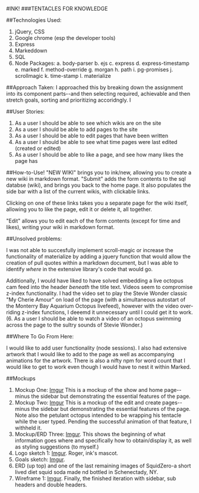 #INK!
###TENTACLES FOR KNOWLEDGE

##Technologies Used:
1. jQuery, CSS
2. Google chrome (esp the developer tools)
3. Express
4. Markeddown
5. SQL
6. Node Packages:
  a. body-parser
  b. ejs
  c. express
  d. express-timestamp
  e. marked
  f. method-override
  g. morgan
  h. path
  i. pg-promises
  j. scrollmagic
  k. time-stamp
  l. materialize


##Approach Taken:
I approached this by breaking down the assignment into its component parts--and then selecting required, achievable and then stretch goals, sorting and prioritizing accoridngly. I



##User Stories:
1. As a user I should be able to see which wikis are on the site
2. As a user I should be able to add pages to the site
3. As a user I should be able to edit pages that have been written
4. As a user I should be able to see what time pages were last edited (created or edited)
5. As a user I should be able to like a page, and see how many likes the page has


##How-to-Use!
"NEW WIKI" brings you to ink/new, allowing you to create a new wiki in markdown format. "Submit" adds the form contents to the sql databse (wiki), and brings you back to the home page. It also populates the side bar with a list of the current wikis, with clickable links.

Clicking on one of these links takes you a separate page for the wiki itself, allowing you to like the page, edit it or delete it, all together.

"Edit" allows you to edit each of the form contents (except for time and likes), writing your wiki in markdown format.

##Unsolved problems:

I was not able to succesfully implement scroll-magic or increase the functionality of materialize by adding a jquery function that would allow the creation of pull quotes within a markdown document, but I was able to identify _where_ in the extensive library's code that would go.

Additionally, I would have liked to have solved embedding a live octopus cam feed into the header _beneath_ the title text. Videos seem to compromise z-index functionality. I had the video set to play the Stevie Wonder classic "My Cherie Amour" on load of the page (with a simultaneous autostart of the Monterry Bay Aquarium Octopus livefeed), however with the video over-riding z-index functions, I deeemd it unnecessary until I could get it to work. (6. As a user I should be able to watch a video of an octopus swimming across the page to the sultry sounds of Stevie Wonder.)



##Where To Go From Here:

I would like to add user functionality (node sessions). I also had extensive artwork that I would like to add to the page as well as accompanying animations for the artwork. There is also a nifty npm for word count that I would like to get to work even though I would have to nest it within Marked.

##Mockups
1. Mockup One: [Imgur](http://i.imgur.com/i0mSwkP.jpg) This is a mockup of the show and home page--minus the sidebar but demonstrating the essential features of the page.
2. Mockup Two: [Imgur](http://i.imgur.com/GgAg7uK.jpg) This is a mockup of the edit and create pages--minus the sidebar but demonstrating the essential features of the page. Note also the petulant octopus intended to be wrapping his tentacle while the user typed. Pending the successful animation of that feature, I withheld it.
3. Mockup/ERD Three: [Imgur](http://i.imgur.com/aIvSKEU.jpg). This shows the beginning of what information goes where and specifically how to obtain/display it, as well as styling suggestions (to myself.)
4. Logo sketch 1: [Imgur](http://i.imgur.com/xmFkJYt.jpg). Roger, ink's mascot.
5. Goals sketch: [Imgur](http://i.imgur.com/NKjwrOD.jpg).
6. ERD (up top) and one of the last remaining images of SquidZero-a short lived diet squid soda made nd bottled in Schenectady, NY.
4. Wireframe 1: [Imgur](http://i.imgur.com/UyrzSDi.png). Finally, the finished iteration with sidebar, sub headers and double headers.

